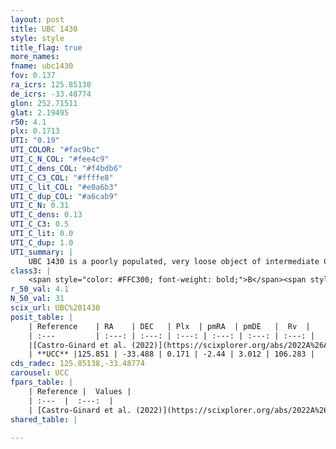 ```yaml
---
layout: post
title: UBC 1430
style: style
title_flag: true
more_names: 
fname: ubc1430
fov: 0.137
ra_icrs: 125.85138
de_icrs: -33.48774
glon: 252.71511
glat: 2.19495
r50: 4.1
plx: 0.1713
UTI: "0.19"
UTI_COLOR: "#fac9bc"
UTI_C_N_COL: "#fee4c9"
UTI_C_dens_COL: "#f4bdb6"
UTI_C_C3_COL: "#ffffe8"
UTI_C_lit_COL: "#e0a6b3"
UTI_C_dup_COL: "#a6cab9"
UTI_C_N: 0.31
UTI_C_dens: 0.13
UTI_C_C3: 0.5
UTI_C_lit: 0.0
UTI_C_dup: 1.0
UTI_summary: |
    UBC 1430 is a poorly populated, very loose object of intermediate C3 quality. It was recently reported in the literature.
class3: |
    <span style="color: #FFC300; font-weight: bold;">B</span><span style="color: #FFC300; font-weight: bold;">B</span>
r_50_val: 4.1
N_50_val: 31
scix_url: UBC%201430
posit_table: |
    | Reference    | RA    | DEC   | Plx  | pmRA  | pmDE   |  Rv  |
    | :---         | :---: | :---: | :---: | :---: | :---: | :---: |
    |[Castro-Ginard et al. (2022)](https://scixplorer.org/abs/2022A%26A...661A.118C) | 125.84 | -33.5 | 0.17 | -2.43 | 2.99 | -- |
    | **UCC** |125.851 | -33.488 | 0.171 | -2.44 | 3.012 | 106.283 | 
cds_radec: 125.85138,-33.48774
carousel: UCC
fpars_table: |
    | Reference |  Values |
    | :---  |  :---:  |
    | [Castro-Ginard et al. (2022)](https://scixplorer.org/abs/2022A%26A...661A.118C) | `AV=0.627, Dist=5828, logAge=8.211` |
shared_table: |
    
---
```

